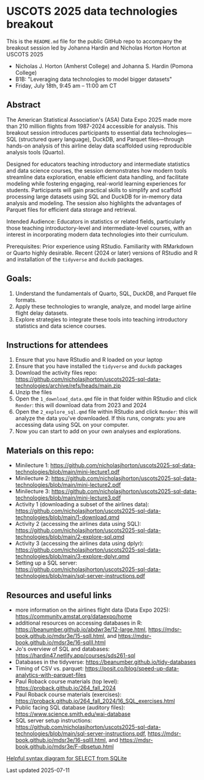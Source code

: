 # USCOTS 2025 data technologies breakout

This is the `README.md` file for the public GitHub repo to accompany the breakout session led by Johanna Hardin and Nicholas Horton Horton at USCOTS 2025

- Nicholas J. Horton (Amherst College) and Johanna S. Hardin (Pomona College)
- B1B: "Leveraging data technologies to model bigger datasets"
- Friday, July 18th, 9:45 am – 11:00 am CT

## Abstract

The American Statistical Association's (ASA) Data Expo 2025 made more than 210 million flights from 1987-2024 accessible for analysis. This breakout session introduces participants to essential data technologies—SQL (structured query language), DuckDB, and Parquet files—through hands-on analysis of this airline delay data scaffolded using reproducible analysis tools (Quarto).

Designed for educators teaching introductory and intermediate statistics and data science courses, the session demonstrates how modern tools streamline data exploration, enable efficient data handling, and facilitate modeling while fostering engaging, real-world learning experiences for students. Participants will gain practical skills to simplify and scaffold processing large datasets using SQL and DuckDB for in-memory data analysis and modeling. The session also highlights the advantages of Parquet files for efficient data storage and retrieval.

Intended Audience: Educators in statistics or related fields, particularly those teaching introductory-level and intermediate-level courses, with an interest in incorporating modern data technologies into their curriculum.

Prerequisites: Prior experience using RStudio. Familiarity with RMarkdown or Quarto highly desirable. Recent (2024 or later) versions of RStudio and R and installation of the `tidyverse` and `duckdb` packages.


## Goals:

1. Understand the fundamentals of Quarto, SQL, DuckDB, and Parquet file formats.
2. Apply these technologies to wrangle, analyze, and model large airline flight delay datasets.
3. Explore strategies to integrate these tools into teaching introductory statistics and data science courses.

## Instructions for attendees

1. Ensure that you have RStudio and R loaded on your laptop
2. Ensure that you have installed the `tidyverse` and `duckdb` packages
3. Download the activity files repo: https://github.com/nicholasjhorton/uscots2025-sql-data-technologies/archive/refs/heads/main.zip
4. Unzip the files
5. Open the `1_download_data.qmd` file in that folder within RStudio and click `Render`: this will download data from 2023 and 2024
6. Open the `2_explore_sql.qmd` file within RStudio and click `Render`: this will analyze the data you've downloaded. If this runs, congrats: you are accessing data using SQL on your computer.
7. Now you can start to add on your own analyses and explorations.


## Materials on this repo:

- Minilecture 1: https://github.com/nicholasjhorton/uscots2025-sql-data-technologies/blob/main/mini-lecture1.pdf
- Minilecture 2: https://github.com/nicholasjhorton/uscots2025-sql-data-technologies/blob/main/mini-lecture2.pdf
- Minilecture 3: https://github.com/nicholasjhorton/uscots2025-sql-data-technologies/blob/main/mini-lecture3.pdf
- Activity 1 (downloading a subset of the airlines data): https://github.com/nicholasjhorton/uscots2025-sql-data-technologies/blob/main/1-download.qmd
- Activity 2 (accessing the airlines data using SQL): https://github.com/nicholasjhorton/uscots2025-sql-data-technologies/blob/main/2-explore-sql.qmd
- Activity 3 (accessing the airlines data using dplyr): https://github.com/nicholasjhorton/uscots2025-sql-data-technologies/blob/main/3-explore-dplyr.qmd
- Setting up a SQL server: https://github.com/nicholasjhorton/uscots2025-sql-data-technologies/blob/main/sql-server-instructions.pdf


## Resources and useful links

- more information on the airlines flight data (Data Expo 2025): https://community.amstat.org/dataexpo/home 
- additional resources on accessing databases in R: https://beanumber.github.io/abdwr3e/12-large.html, https://mdsr-book.github.io/mdsr3e/15-sqlI.html, and https://mdsr-book.github.io/mdsr3e/16-sqlII.html
- Jo's overview of SQL and databases: https://hardin47.netlify.app/courses/sds261-sql
- Databases in the tidyverse: https://beanumber.github.io/tidy-databases
- Timing of CSV vs. parquet: https://posit.co/blog/speed-up-data-analytics-with-parquet-files
- Paul Roback course materials (top level): https://proback.github.io/264_fall_2024
- Paul Roback course materials (exercises): https://proback.github.io/264_fall_2024/16_SQL_exercises.html
- Public facing SQL database (auditory files): https://www.science.smith.edu/wai-database
- SQL server setup instructions: https://github.com/nicholasjhorton/uscots2025-sql-data-technologies/blob/main/sql-server-instructions.pdf, https://mdsr-book.github.io/mdsr3e/16-sqlII.html, and https://mdsr-book.github.io/mdsr3e/F-dbsetup.html

[Helpful syntax diagram for SELECT from SQLite](select-stmt.gif)

Last updated 2025-07-11
